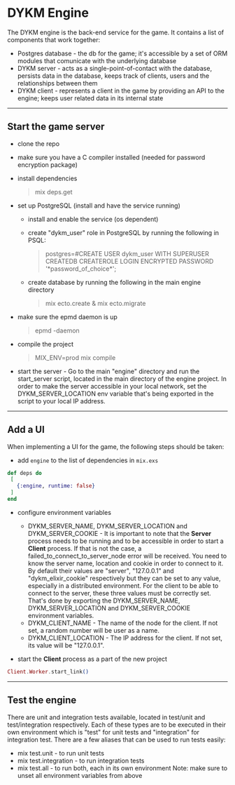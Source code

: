 # DYKM Engine
The DYKM engine is the back-end service for the game. It contains a list of components that work together:
  - Postgres database - the db for the game; it's accessible by a set of ORM modules that comunicate with the underlying database
  - DYKM server - acts as a single-point-of-contact with the database, persists data in the database, keeps track of clients, users and the relationships between them
  - DYKM client - represents a client in the game by providing an API to the engine; keeps user related data in its internal state
------
## Start the game server
  - clone the repo
  - make sure you have a C compiler installed (needed for password encryption package)
  - install dependencies
     > mix deps.get
  - set up PostgreSQL (install and have the service running)
    - install and enable the service (os dependent)
    - create "dykm_user" role in PostgreSQL by running the following in PSQL:
  
      > postgres=#CREATE USER dykm_user WITH SUPERUSER CREATEDB CREATEROLE LOGIN ENCRYPTED PASSWORD '\*password_of_choice\*';

    - create database by running the following in the main engine directory
    
      > mix ecto.create & mix ecto.migrate
    
  - make sure the epmd daemon is up 
  
    > epmd -daemon

  - compile the project

    > MIX_ENV=prod mix compile

  - start the server - Go to the main "engine" directory and run the start_server script, located in the main directory of the engine project. In order to make the server accessible in your local network, set the DYKM_SERVER_LOCATION env variable that's being exported in the script to your local IP address.
------
## Add a UI
When implementing a UI for the game, the following steps should be taken:
  - add `engine` to the list of dependencies in `mix.exs`
 ```elixir
def deps do
  [
    {:engine, runtime: false}
  ]
end
```
  - configure environment variables

    - DYKM_SERVER_NAME, DYKM_SERVER_LOCATION and DYKM_SERVER_COOKIE - It is important to note that the **Server** process needs to be running and to be accessible in order to start a **Client** process. If that is not the case, a failed_to_connect_to_server_node error will be received. You need to know the server name, location and cookie in order to connect to it. By default their values are "server", "127.0.0.1" and "dykm_elixir_cookie" respectively but they can be set to any value, especially in a distributed environment. For the client to be able to connect to the server, these three values must be correctly set. That's done by exporting the DYKM_SERVER_NAME, DYKM_SERVER_LOCATION and DYKM_SERVER_COOKIE environment variables.
    - DYKM_CLIENT_NAME - The name of the node for the client. If not set, a random number will be user as a name.
    - DYKM_CLIENT_LOCATION - The IP address for the client. If not set, its value will be "127.0.0.1".
  - start the **Client** process as a part of the new project
 ```elixir
 Client.Worker.start_link()
 ```
------
## Test the engine
There are unit and integration tests available, located in test/unit and test/integration respectively. Each of these types are to be executed in their own environment which is "test" for unit tests and "integration" for integration test. There are a few aliases that can be used to run tests easily:
  - mix test.unit - to run unit tests
  - mix test.integration - to run integration tests
  - mix test.all - to run both, each in its own environment
Note: make sure to unset all environment variables from above
